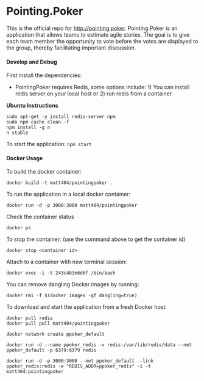 # Pointing.Poker

This is the official repo for http://pointing.poker.  Pointing.Poker is an
application that allows teams to estimate agile stories.  The goal is to give
each team member the opportunity to vote before the votes are displayed to the
group, thereby facilitating important discussion.

#### Develop and Debug

First install the dependencies:

* PointingPoker requires Redis, some options include:  1) You can
install redis server on your local host or 2) run redis from a container.

**Ubuntu Instructions**

```
sudo apt-get -y install redis-server npm
sudo npm cache clean -f
npm install -g n
n stable
```

To start the application:
`npm start`


#### Docker Usage

To build the docker container:

`docker build -t matt404/pointingpoker .`

To run the application in a local docker container:

```
docker run -d -p 3000:3000 matt404/pointingpoker
```

Check the container status

`docker ps`

To stop the container: (use the command above to get the container id)

`docker stop <container id>`

Attach to a container with new terminal session:

`docker exec -i -t 243c463e6d6f /bin/bash`

You can remove dangling Docker images by running:

`docker rmi -f $(docker images -qf dangling=true)`

To download and start the application from a fresh Docker host:
```
docker pull redis
docker pull pull matt404/pointingpoker

docker network create ppoker_default

docker run -d --name ppoker_redis -v redis:/var/lib/redis/data --net ppoker_default -p 6379:6379 redis

docker run -d -p 3000:3000 --net ppoker_default --link ppoker_redis:redis -e "REDIS_ADDR=ppoker_redis" -i -t matt404:pointingpoker
```
